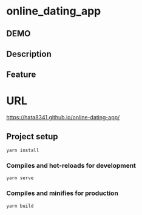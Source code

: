 
# online_dating_app

## DEMO

## Description

## Feature

# URL

https://hata8341.github.io/online-dating-app/

## Project setup

```
yarn install
```

### Compiles and hot-reloads for development

```
yarn serve
```

### Compiles and minifies for production

```
yarn build
```
